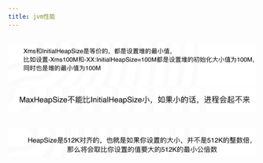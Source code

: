 ```yaml
---
title: jvm性能
---
```


## ![image.png](/assets/pages_jvm性能_1614351028479_0.png) ![image.png](/assets/pages_jvm性能_1614351050723_0.png)
## ![image.png](/assets/pages_jvm性能_1614351134904_0.png)
